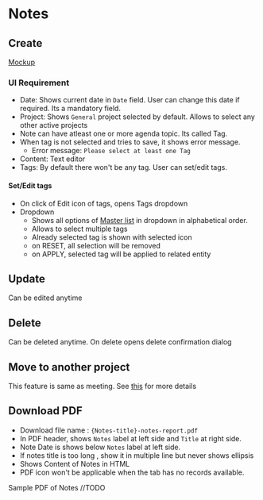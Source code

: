 # Notes

## Create

[Mockup](https://drive.google.com/file/d/1-d3LSw6TK8ivIlQHwV_ziUe548PBGo4P/view)

### UI Requirement

- Date: Shows current date in `Date` field. User can change this date if required. Its a mandatory field.
- Project: Shows `General` project selected by default. Allows to select any other active projects
- Note can have atleast one or more agenda topic. Its called Tag. 
- When tag is not selected and tries to save, it shows error message.
  - Error message: `Please select at least one Tag`
- Content: Text editor
- Tags: By default there won't be any tag. User can set/edit tags.

#### Set/Edit tags

- On click of Edit icon of tags, opens Tags dropdown
- Dropdown
  - Shows all options of [Master list](./overview#master-of-agenda-topics) in dropdown in alphabetical order. 
  - Allows to select multiple tags
  - Already selected tag is shown with selected icon
  - on RESET, all selection will be removed
  - on APPLY, selected tag will be applied to related entity



## Update

Can be edited anytime

## Delete

Can be deleted anytime. On delete opens delete confirmation dialog

## Move to another project

This feature is same as meeting. See [this](./meeting#move-to-another-project) for more details

## Download PDF

- Download file name : `{Notes-title}-notes-report.pdf`
- In PDF header, shows `Notes` label at left side and `Title` at right side.
- Note Date is shows below `Notes` label at left side.
- If notes title is too long , show it in multiple line but never shows ellipsis
- Shows Content of Notes in HTML
- PDF icon won't be applicable when the tab has no records available.

Sample PDF of Notes //TODO



